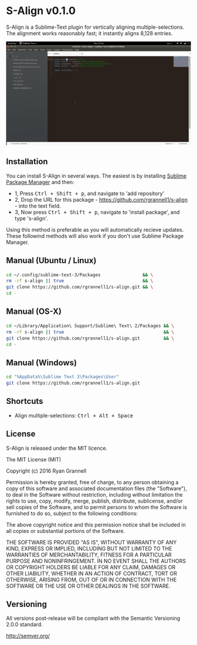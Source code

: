 
# S-Align v0.1.0

S-Align is a Sublime-Text plugin for vertically aligning multiple-selections. The alignment works reasonably fast; it instantly aligns 8,128 entries.

![s-align example](s-align.gif)

## Installation

You can install S-Align in several ways. The easiest is by installing [Sublime Package Manager](https://sublime.wbond.net/installation)
and then:

* 1, Press <kbd>Ctrl + Shift + p</kbd>, and navigate to 'add repository'
* 2, Drop the URL for this package - https://github.com/rgrannell1/s-align - into the text field.
* 3, Now press <kbd>Ctrl + Shift + p</kbd>, navigate to 'install package', and type 's-align'.

Using this method is preferable as you will automatically recieve updates. These
followind methods will also work if you don't use Sublime Package Manager.

## Manual (Ubuntu / Linux)

```bash
cd ~/.config/sublime-text-3/Packages                && \
rm -rf s-align || true                              && \
git clone https://github.com/rgrannell1/s-align.git && \
cd -
```
## Manual (OS-X)

```bash
cd ~/Library/Application\ Support/Sublime\ Text\ 2/Packages && \
rm -rf s-align || true                                      && \
git clone https://github.com/rgrannell1/s-align.git         && \
cd -
```

## Manual (Windows)

```bash
cd "%AppData%\Sublime Text 3\Packages\User"
git clone https://github.com/rgrannell1/s-align.git
```

## Shortcuts

- Align multiple-selections: <kbd>Ctrl + Alt + Space</kbd>

## License


S-Align is released under the MIT licence.

The MIT License (MIT)

Copyright (c) 2016 Ryan Grannell

Permission is hereby granted, free of charge, to any person obtaining a copy
of this software and associated documentation files (the "Software"), to deal
in the Software without restriction, including without limitation the rights
to use, copy, modify, merge, publish, distribute, sublicense, and/or sell
copies of the Software, and to permit persons to whom the Software is
furnished to do so, subject to the following conditions:

The above copyright notice and this permission notice shall be included in all
copies or substantial portions of the Software.

THE SOFTWARE IS PROVIDED "AS IS", WITHOUT WARRANTY OF ANY KIND, EXPRESS OR
IMPLIED, INCLUDING BUT NOT LIMITED TO THE WARRANTIES OF MERCHANTABILITY,
FITNESS FOR A PARTICULAR PURPOSE AND NONINFRINGEMENT. IN NO EVENT SHALL THE
AUTHORS OR COPYRIGHT HOLDERS BE LIABLE FOR ANY CLAIM, DAMAGES OR OTHER
LIABILITY, WHETHER IN AN ACTION OF CONTRACT, TORT OR OTHERWISE, ARISING FROM,
OUT OF OR IN CONNECTION WITH THE SOFTWARE OR THE USE OR OTHER DEALINGS IN THE
SOFTWARE.

## Versioning

All versions post-release will be compliant with the Semantic Versioning 2.0.0 standard.

http://semver.org/

